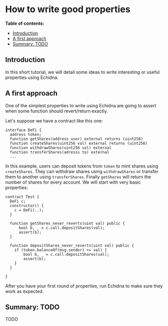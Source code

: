 # How to write good properties 

**Table of contents:**

- [Introduction](#introduction)
- [A first approach](#a-first-approach)
- [Summary: TODO](#summary-TODO)

## Introduction

In this short tutorial, we will detail some ideas to write interesting or useful properties using Echidna.

## A first approach

One of the simplest properties to write using Echidna are going to assert when some function should revert/return exactly.

Let's suppose we have a contract like this one: 

```solidity
interface DeFi {
  address token;
  function getShares(address user) external returns (uint256)
  function createShares(uint256 val) external returns (uint256)
  function withdrawShares(uint256 val) external
  function transferShares(adresss to) external
  ...
```

In this example, users can deposit tokens from `token` to mint shares using `createShares`. They can withdraw shares using `withdrawShares` or transfer them 
to another using `transferShares`. Finally `getShares` will return the number of shares for every account. We will start with very basic properties:

```solidity
contract Test {
  DeFi c;
  constructor() {
    c = DeFi(..);
  }
  
  function getShares_never_reverts(uint val) public {
      bool b, _ = c.call.depositShares(val);
      assert(b);
  }

  function depositShares_never_reverts(uint val) public {
    if (token.balanceOf(msg.sender) <= val) {
        bool b, _ = c.call.depositShares(val);
        assert(b);
    }
  }
  
}
```

After you have your first round of properties, run Echidna to make sure they work as expected.


## Summary: TODO

TODO
